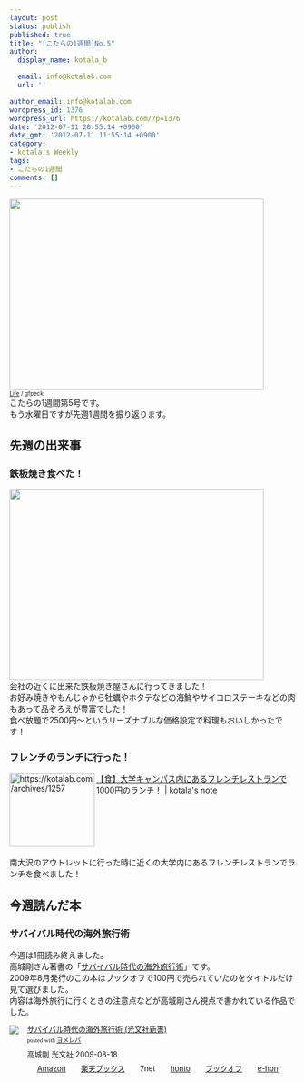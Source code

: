 ```yaml
---
layout: post
status: publish
published: true
title: "[こたらの1週間]No.5"
author:
  display_name: kotala_b

  email: info@kotalab.com
  url: ''

author_email: info@kotalab.com
wordpress_id: 1376
wordpress_url: https://kotalab.com/?p=1376
date: '2012-07-11 20:55:14 +0900'
date_gmt: '2012-07-11 11:55:14 +0900'
category:
- kotala's Weekly
tags:
- こたらの1週間
comments: []
---
```

<p><a href="https://kotalab.com/wp-content/uploads/weekly_120703.jpg" target="_blank"><img src="https://kotalab.com/wp-content/uploads/weekly_120703.jpg" alt="" title="weekly_120703" width="448" height="336" class="alignnone size-full wp-image-1221" /></a><br /><span style="font-size:10px;"><a href="https://www.flickr.com/photos/wespeck/4574733303/" target="_blank">Life</a> / gfpeck</span><br />
こたらの1週間第5号です。<br />
もう水曜日ですが先週1週間を振り返ります。<br />
</p>
<!--more-->
<h2>先週の出来事</h2>
<h3>鉄板焼き食べた！</h3>
<p><a href="https://kotalab.com/wp-content/uploads/weekly_120712.jpg" target="_blank"><img src="https://kotalab.com/wp-content/uploads/weekly_120712.jpg" alt="" title="weekly_120712" width="448" height="336" class="alignnone size-full wp-image-1377" /></a><br />
会社の近くに出来た鉄板焼き屋さんに行ってきました！<br />
お好み焼きやもんじゃから牡蠣やホタテなどの海鮮やサイコロステーキなどの肉もあって品ぞろえが豊富でした！<br />
食べ放題で2500円～というリーズナブルな価格設定で料理もおいしかったです！</p>
<h3>フレンチのランチに行った！</h3>
<p><a href="https://kotalab.com/mile-credit" target="_blank"><img title="【食】大学キャンパス内にあるフレンチレストランで1000円のランチ！ | kotala's note" src="https://capture.heartrails.com/150x130/1341926978088?https://kotalab.com/mile-credit" alt="https://kotalab.com/archives/1257" width="150" height="130" align="left" /></a><a href="https://kotalab.com/mile-credit" title="【食】大学キャンパス内にあるフレンチレストランで1000円のランチ！" target="_blank">【食】大学キャンパス内にあるフレンチレストランで1000円のランチ！ | kotala's note</a><br style="clear:both;" /><br />
南大沢のアウトレットに行った時に近くの大学内にあるフレンチレストランでランチを食べました！</p>
<h2>今週読んだ本</h2>
<h3>サバイバル時代の海外旅行術</h3>
<p>今週は1冊読み終えました。<br />
高城剛さん著書の「<a href="https://www.amazon.co.jp/exec/obidos/asin/4334035183/same-22/" rel="nofollow" name="booklink" target="_blank">サバイバル時代の海外旅行術</a>」です。<br />
2009年8月発行のこの本はブックオフで100円で売られていたのをタイトルだけ見て選びました。<br />
内容は海外旅行に行くときの注意点などが高城剛さん視点で書かれている作品でした。</p>
<div class="booklink-box" style="text-align:left;padding-bottom:20px;font-size:small;/zoom: 1;overflow: hidden;">
<div class="booklink-image" style="float:left;margin:0 15px 10px 0;"><a href="https://www.amazon.co.jp/exec/obidos/asin/4334035183/same-22/" name="booklink" rel="nofollow" target="_blank"><img src="https://images-fe.ssl-images-amazon.com/images/I/31OGPhH4XmL._SL160_.jpg" style="border: none;" /></a></div>
<div class="booklink-info" style="line-height:120%;/zoom: 1;overflow: hidden;">
<div class="booklink-name" style="margin-bottom:10px;line-height:120%"><a href="https://www.amazon.co.jp/exec/obidos/asin/4334035183/same-22/" rel="nofollow" name="booklink" target="_blank">サバイバル時代の海外旅行術 (光文社新書)</a>
<div class="booklink-powered-date" style="font-size:8pt;margin-top:5px;font-family:verdana;line-height:120%">posted with <a href="https://yomereba.com" target="_blank">ヨメレバ</a></div>
</div>
<div class="booklink-detail" style="margin-bottom:5px;">高城剛 光文社 2009-08-18    </div>
<div class="booklink-link2" style="margin-top:10px;">
<div class="shoplinkamazon" style="display:inline;margin-right:5px;background: url('https://img.yomereba.com/tam_y.gif') 0 0 no-repeat;padding: 2px 0 2px 18px;white-space: nowrap;"><a href="https://www.amazon.co.jp/exec/obidos/asin/4334035183/same-22/" rel="nofollow" target="_blank" title="アマゾン" >Amazon</a></div>
<div class="shoplinkrakuten" style="display:inline;margin-right:5px;background: url('https://img.yomereba.com/tam_y.gif') 0 -50px no-repeat;padding: 2px 0 2px 18px;white-space: nowrap;"><a href="https://hb.afl.rakuten.co.jp/hgc/0fa7afc8.bbfc196a.0fa7afc9.d56c38f1/?pc=http%3A%2F%2Fbooks.rakuten.co.jp%2Frb%2F6149956%2F%3Fscid%3Daf_ich_link_urltxt%26m%3Dhttp%3A%2F%2Fm.rakuten.co.jp%2Fev%2Fbook%2F" rel="nofollow" target="_blank" title="楽天ブックス" >楽天ブックス</a></div>
<div class="shoplinkseven" style="display:inline;margin-right:5px;background: url('https://img.yomereba.com/tam_y.gif') 0 -100px no-repeat;padding: 2px 0 2px 18px;white-space: nowrap;"><span class="removed_link" title="click.linksynergy.com/fs-bin/click?id=d2yYUp776R4&amp;subid=&amp;offerid=197738.1&amp;type=10&amp;tmpid=1787&amp;RD_PARM1=http%253A%252F%252Fwww.7netshopping.jp%252Fbooks%252Fsearch_result%252F%253Fctgy%253Dbooks%2526code%253D4334035183">7net</span></div>
<div class="shoplinkbk1" style="display:inline;margin-right:5px;background: url('https://img.yomereba.com/tam_y.gif') 0 -150px no-repeat;padding: 2px 0 2px 18px;white-space: nowrap;"><a href="https://ck.jp.ap.valuecommerce.com/servlet/referral?sid=2967684&pid=881104827&vc_url=http%3A%2F%2Fhonto.jp%2Fnetstore%2Fsearch_021_104334035183.html%3Fsrchf%3D1%26srchGnrNm%3D1" target="_blank" title="bk1" >honto</a></div>
<div class="shoplinkbookoff" style="display:inline;margin-right:5px;background: url('https://img.yomereba.com/tam_y.gif') 0 -200px no-repeat;padding: 2px 0 2px 18px;white-space: nowrap;"><a href="https://click.linksynergy.com/fs-bin/click?id=d2yYUp776R4&subid=&offerid=169505.1&type=10&tmpid=3677&RD_PARM1=http%253A%252F%252Fwww.bookoffonline.co.jp%252Fdisplay%252FL001%252Cbg%253D12%252Cq%253D9784334035181" rel="nofollow" target="_blank" title="ブックオフオンライン" >ブックオフ</a></div>
<div class="shoplinkehon" style="display:inline;margin-right:5px;background: url('https://img.yomereba.com/tam_y.gif') 0 -250px no-repeat;padding: 2px 0 2px 18px;white-space: nowrap;"><a href="https://ck.jp.ap.valuecommerce.com/servlet/referral?sid=2967684&pid=881104827&vc_url=http%3A%2F%2Fwww.e-hon.ne.jp%2Fbec%2FSA%2FDetail%3FrefISBN%3D4334035183" target="_blank" title="e-hon" >e-hon</a></div>
</div>
</div>
</div>
